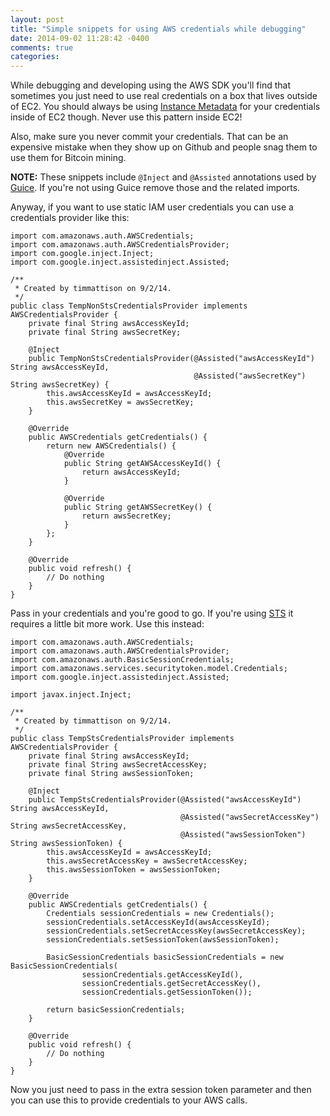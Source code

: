 ```yaml
---
layout: post
title: "Simple snippets for using AWS credentials while debugging"
date: 2014-09-02 11:28:42 -0400
comments: true
categories: 
---
```

While debugging and developing using the AWS SDK you'll find that sometimes you just need to use real credentials on a box that lives outside of EC2.  You should always be using [Instance Metadata](http://docs.aws.amazon.com/AWSEC2/latest/UserGuide/AESDG-chapter-instancedata.html) for your credentials inside of EC2 though.  Never use this pattern inside EC2!

Also, make sure you never commit your credentials.  That can be an expensive mistake when they show up on Github and people snag them to use them for Bitcoin mining.

**NOTE:** These snippets include `@Inject` and `@Assisted` annotations used by [Guice](https://github.com/google/guice).  If you're not using Guice remove those and the related imports.

Anyway, if you want to use static IAM user credentials you can use a credentials provider like this:

```
import com.amazonaws.auth.AWSCredentials;
import com.amazonaws.auth.AWSCredentialsProvider;
import com.google.inject.Inject;
import com.google.inject.assistedinject.Assisted;

/**
 * Created by timmattison on 9/2/14.
 */
public class TempNonStsCredentialsProvider implements AWSCredentialsProvider {
    private final String awsAccessKeyId;
    private final String awsSecretKey;

    @Inject
    public TempNonStsCredentialsProvider(@Assisted("awsAccessKeyId") String awsAccessKeyId,
                                         @Assisted("awsSecretKey") String awsSecretKey) {
        this.awsAccessKeyId = awsAccessKeyId;
        this.awsSecretKey = awsSecretKey;
    }

    @Override
    public AWSCredentials getCredentials() {
        return new AWSCredentials() {
            @Override
            public String getAWSAccessKeyId() {
                return awsAccessKeyId;
            }

            @Override
            public String getAWSSecretKey() {
                return awsSecretKey;
            }
        };
    }

    @Override
    public void refresh() {
        // Do nothing
    }
}
```

Pass in your credentials and you're good to go.  If you're using [STS](http://docs.aws.amazon.com/STS/latest/APIReference/Welcome.html) it requires a little bit more work.  Use this instead:

```
import com.amazonaws.auth.AWSCredentials;
import com.amazonaws.auth.AWSCredentialsProvider;
import com.amazonaws.auth.BasicSessionCredentials;
import com.amazonaws.services.securitytoken.model.Credentials;
import com.google.inject.assistedinject.Assisted;

import javax.inject.Inject;

/**
 * Created by timmattison on 9/2/14.
 */
public class TempStsCredentialsProvider implements AWSCredentialsProvider {
    private final String awsAccessKeyId;
    private final String awsSecretAccessKey;
    private final String awsSessionToken;

    @Inject
    public TempStsCredentialsProvider(@Assisted("awsAccessKeyId") String awsAccessKeyId,
                                      @Assisted("awsSecretAccessKey") String awsSecretAccessKey,
                                      @Assisted("awsSessionToken") String awsSessionToken) {
        this.awsAccessKeyId = awsAccessKeyId;
        this.awsSecretAccessKey = awsSecretAccessKey;
        this.awsSessionToken = awsSessionToken;
    }

    @Override
    public AWSCredentials getCredentials() {
        Credentials sessionCredentials = new Credentials();
        sessionCredentials.setAccessKeyId(awsAccessKeyId);
        sessionCredentials.setSecretAccessKey(awsSecretAccessKey);
        sessionCredentials.setSessionToken(awsSessionToken);

        BasicSessionCredentials basicSessionCredentials = new BasicSessionCredentials(
                sessionCredentials.getAccessKeyId(),
                sessionCredentials.getSecretAccessKey(),
                sessionCredentials.getSessionToken());

        return basicSessionCredentials;
    }

    @Override
    public void refresh() {
    	// Do nothing
    }
}
```

Now you just need to pass in the extra session token parameter and then you can use this to provide credentials to your AWS calls.